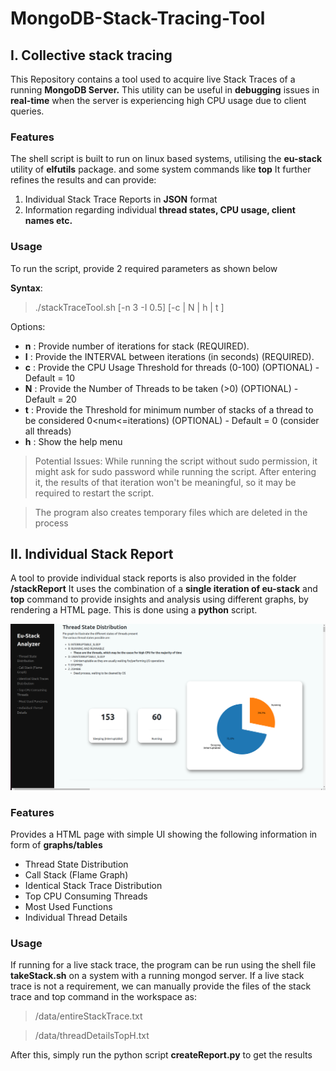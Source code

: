 # MongoDB-Stack-Tracing-Tool
## I.  Collective stack tracing
This Repository contains a tool used to acquire live Stack Traces of a running **MongoDB Server.**
This utility can be useful in **debugging** issues in **real-time** when the server is experiencing high CPU usage due to client queries. 


### Features

The shell script is built to run on linux based systems, utilising the **eu-stack** utility of **elfutils** package. and some system commands like **top** 
It further refines the results and can provide:
  1) Individual Stack Trace Reports in **JSON** format
  2) Information regarding individual **thread states, CPU usage, client names etc.**

### Usage

To run the script, provide 2 required parameters as shown below

**Syntax**: 
> ./stackTraceTool.sh [-n 3 -I 0.5] [-c | N | h | t ]

Options:

 - **n**  : Provide number of iterations for stack (REQUIRED).
 - **I**     :  Provide the INTERVAL between iterations (in seconds) (REQUIRED).
 - **c**  :     Provide the CPU Usage Threshold for threads (0-100) (OPTIONAL) - Default = 10
 - **N**  :    Provide the Number of Threads to be taken (>0) (OPTIONAL) - Default = 20
 - **t**   :  Provide the Threshold for minimum number of stacks of a thread to be considered 0<num<=iterations) (OPTIONAL) - Default = 0 (consider all threads)
 - **h**   :   Show the help menu

>Potential Issues: 
While running the script without sudo permission, it might ask for sudo password while running the script. After entering it, the results of that iteration won't be meaningful, so it may be required to restart the script.

> The program also creates temporary files which are deleted in the process

## II. Individual Stack Report
A tool to provide individual stack reports is also provided in the folder **/stackReport**
It uses the combination of a **single iteration of eu-stack** and **top** command to provide insights and analysis using different graphs, by rendering a HTML page. This is done using a **python** script.

!["Individual Stack Report Screenshot"](/Screenshots/StackReportScreenshot.png?raw=true "Individual Stack Report")

### Features
Provides a HTML page with simple UI showing the following information in form of **graphs/tables**

 - Thread State Distribution
 - Call Stack (Flame Graph)
 - Identical Stack Trace Distribution
 - Top CPU Consuming Threads
 - Most Used Functions
 - Individual Thread Details

### Usage
If running for a live stack trace, the program can be run using the shell file **takeStack.sh** on a system with a running mongod server. 
If a live stack trace is not a requirement, we can manually provide the files of the stack trace and top command in the workspace as: 
> /data/entireStackTrace.txt

> /data/threadDetailsTopH.txt

After this, simply run the python script **createReport.py** to get the results